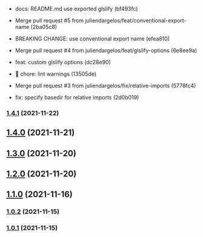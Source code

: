 * docs: README.md use exported glslify (bf493fc)
* Merge pull request #5 from juliendargelos/feat/conventional-export-name (2ba05c8)
* BREAKING CHANGE: use conventional export name (efea810)

* Merge pull request #4 from juliendargelos/feat/glslify-options (6e8ee9a)
* feat: custom glslify options (dc28e90)

* :rotating_light: chore: lint warnings (13505de)
* Merge pull request #3 from juliendargelos/fix/relative-imports (5778fc4)
* fix: specify basedir for relative imports (2d0b019)

### [1.4.1](https://github.com/KusStar/vite-plugin-glslify/compare/1.4.0...1.4.1) (2021-11-22)

## [1.4.0](https://github.com/KusStar/vite-plugin-glslify/compare/1.4.0...1.4.1) (2021-11-21)

## [1.3.0](https://github.com/KusStar/vite-plugin-glslify/compare/1.4.0...1.4.1) (2021-11-20)

## [1.2.0](https://github.com/KusStar/vite-plugin-glslify/compare/1.4.0...1.4.1) (2021-11-20)

## [1.1.0](https://github.com/KusStar/vite-plugin-glslify/compare/1.4.0...1.4.1) (2021-11-16)

### [1.0.2](https://github.com/KusStar/vite-plugin-glslify/compare/1.4.0...1.4.1) (2021-11-15)

### [1.0.1](https://github.com/KusStar/vite-plugin-glslify/compare/1.4.0...1.4.1) (2021-11-15)

